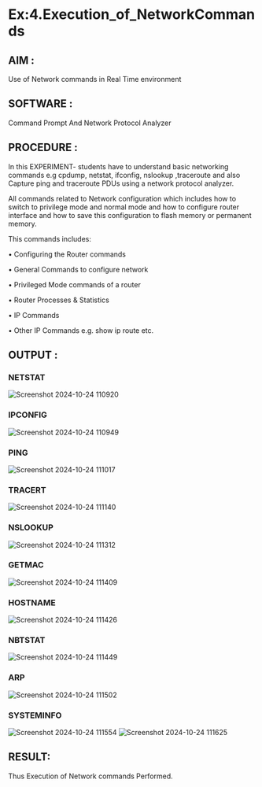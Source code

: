 # Ex:4.Execution_of_NetworkCommands

## AIM :

Use of Network commands in Real Time environment

## SOFTWARE : 

Command Prompt And Network Protocol Analyzer

## PROCEDURE : 

In this EXPERIMENT- students have to understand basic networking commands e.g cpdump, netstat, ifconfig, nslookup ,traceroute and also Capture ping and traceroute PDUs using a network protocol analyzer.

All commands related to Network configuration which includes how to switch to privilege mode and normal mode and how to configure router interface and how to save this configuration to flash memory or permanent memory.

This commands includes:

• Configuring the Router commands

• General Commands to configure network

• Privileged Mode commands of a router 

• Router Processes & Statistics

• IP Commands

• Other IP Commands e.g. show ip route etc.

## OUTPUT :

### NETSTAT

![Screenshot 2024-10-24 110920](https://github.com/user-attachments/assets/0afe7283-e7a3-4658-b1c0-e94eeb230788)

### IPCONFIG

![Screenshot 2024-10-24 110949](https://github.com/user-attachments/assets/6a741421-efd4-4187-be7c-02eea5a558e8)

### PING

![Screenshot 2024-10-24 111017](https://github.com/user-attachments/assets/1f356f2f-d923-4334-8cae-b1ccd2c08a96)

### TRACERT

![Screenshot 2024-10-24 111140](https://github.com/user-attachments/assets/609ec622-e417-46b5-a4b4-f3874e92520c)

### NSLOOKUP

![Screenshot 2024-10-24 111312](https://github.com/user-attachments/assets/c4dccb5f-f3e4-4f57-b4c3-888385dff750)

### GETMAC

![Screenshot 2024-10-24 111409](https://github.com/user-attachments/assets/f83928b5-b687-4300-ab42-7e576fc40a7f)

### HOSTNAME

![Screenshot 2024-10-24 111426](https://github.com/user-attachments/assets/35b108ff-6446-44c6-892b-d27be9e47289)

### NBTSTAT

![Screenshot 2024-10-24 111449](https://github.com/user-attachments/assets/d67abc8c-45d8-426a-bf83-7f025d8c028c)

### ARP

![Screenshot 2024-10-24 111502](https://github.com/user-attachments/assets/3b878a0b-e34c-4a96-8177-28342b18deac)

### SYSTEMINFO

![Screenshot 2024-10-24 111554](https://github.com/user-attachments/assets/485a8021-04ae-4d25-bfbd-85bac11ced9f)
![Screenshot 2024-10-24 111625](https://github.com/user-attachments/assets/456ccb5e-d939-40c0-9c82-e5578cb81b56)

## RESULT:

Thus Execution of Network commands Performed.
